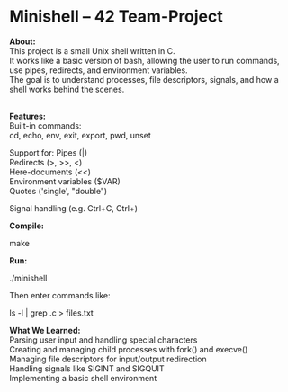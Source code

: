 # Minishell – 42 Team-Project
**About:**<br />
This project is a small Unix shell written in C.<br />
It works like a basic version of bash, allowing the user to run commands, use pipes, redirects, and environment variables.<br />
The goal is to understand processes, file descriptors, signals, and how a shell works behind the scenes.
<br/><br/>

**Features:**<br />
Built-in commands:<br />
        cd, echo, env, exit, export, pwd, unset<br />

Support for:
        Pipes (|)<br />
        Redirects (>, >>, <)<br />
        Here-documents (<<)<br />
        Environment variables ($VAR)<br />
        Quotes ('single', "double")<br />

Signal handling (e.g. Ctrl+C, Ctrl+\)<br />

**Compile:**

  make

**Run:**

  ./minishell

Then enter commands like:

ls -l | grep .c > files.txt

**What We Learned:**<br />
    Parsing user input and handling special characters<br />
    Creating and managing child processes with fork() and execve()<br />
    Managing file descriptors for input/output redirection<br />
    Handling signals like SIGINT and SIGQUIT<br />
    Implementing a basic shell environment
